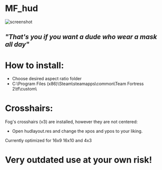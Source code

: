 

# MF_hud

![screenshot](https://i.imgur.com/2F067Op.jpg)
## *"That's you if you want a dude who wear a mask all day"*


# How to install: 
* Choose desired aspect ratio folder 
* C:\Program Files (x86)\Steam\steamapps\common\Team Fortress 2\tf\custom\ 

# Crosshairs: 
Fog's crosshairs (v3) are installed, however they are not centered:
* Open hudlayout.res and change the xpos and ypos to your liking.

Currently optimized for 16x9 16x10 and 4x3
# Very outdated use at your own risk!
